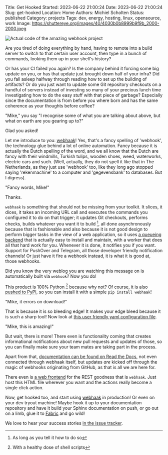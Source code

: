 Title: Get Hooked
Started: 2023-06-22 21:00:24
Date: 2023-06-22 21:00:24
Slug: get-hooked
Location: Home
Authors: Michiel Scholten
Status: published
Category: projects
Tags: dev, energy, hosting, linux, opensource, work
Image: https://shuttereye.org/images/40/4030b0b8999b9f9b_2000-2000.jpeg

![Actual code of the amazing webhook project](https://shuttereye.org/images/40/4030b0b8999b9f9b_2000-2000.jpeg)

Are you tired of doing everything by hand, having to remote into a build server to switch to that certain user account, then type in a bunch of commands, looking them up in your shell's history?

Or has your CI failed you again? Is the company behind it forcing some big update on you, or has that update just brought down half of your infra? Did you fall asleep halfway through reading how to set up the building of artifacts? Or do you just want to update some Git repository checkouts on a handful of servers instead of investing so many of your precious lunch time investigating how to do the easy stuff with that piece of garbage? Especially since the documentation is from before you where born and has the same coherence as your thoughts before coffee?

"Mike," you say "I recognise some of what you are talking about above, but what on earth are you gearing up to?"

Glad you asked!

Let me introduce to you: [webhaak](https://github.com/aquatix/webhaak/)! Yes, that's a fancy spelling of 'webhook', the technology glue behind a lot of online automation. Fancy because it is actually the Dutch spelling of the word, and we all know that the Dutch are fancy with their windmills, Turkish tulips, wooden shoes, weed, waterworks, electric cars and such. (Well, actually, they do not spell it like that in The Netherlands, as they just use 'webhook' too, like they long ago stopped saying 'rekenmachine' to a computer and 'gegevensbank' to databases. But I digress).

"Fancy words, Mike!"

Thanks.

`webhaak` is something that should not be missing from your toolkit. It slices, it dices, it takes an incoming URL call and executes the commands you configured it to do on that trigger; it updates Git checkouts, performs checks, builds whatever you want it to build [^1], all done asynchronously because that is fashionable and also because it is not good design to perform bigger tasks in the view of a web application, so it uses [a queueing backend](https://python-rq.org/) that is actually easy to install and maintain, with a worker that does all that hard work for you. Whenever it is done, it notifies you if you want. Support for PushOver and Telegram, all those developer friendly notification channels! Or just have it fire a webhook instead, it is what it is good at, those webhooks.

Did you know the very weblog you are watching this message on is automatically built via `webhook`? Now you do!

This product is 100% Python [^2] because why not? Of course, it is also [pushed to PyPI](https://pypi.org/project/webhaak/), so you can install it with a simple `pip install webhaak`!

"Mike, it errors on download!"

That is because it is so bleeding edge! It makes your edge bleed because it is such a sharp tool! Now look at [this user friendly yaml configuration file](https://github.com/aquatix/webhaak/blob/master/example_config/examples.yaml).

"Mike, this is amazing!"

But wait, there is more! There even is functionality coming that creates informational notifications about new pull requests and updates of those, so you can finally make sure your team mates are taking part in the process.

Apart from that, [documentation can be found on Read the Docs](https://webhaak.readthedocs.io/en/latest/), not even connected through webhaak itself, but updates *are* kicked off through the magic of webhooks originating from GitHub, as that is all we are here for.

There even is [a web frontend](https://github.com/aquatix/webhaak-ui) for the REST goodness that is `webhaak`. Just host this HTML file wherever you want and the actions really become a single click action.

Now, get hooked too, and start using [webhaak](https://github.com/aquatix/webhaak/) in production! Or even on your dev tryout machine! Maybe hook it up to your documentation repository and have it build your Sphinx documentation on push, or go out on a limb, glue it to [Fabric](https://www.fabfile.org/) and go wild!

We love to hear your success stories [in the issue tracker](https://github.com/aquatix/webhaak/issues).

[^1]: As long as you tell it how to do so
[^2]: With a healthy dose of shell scripts
